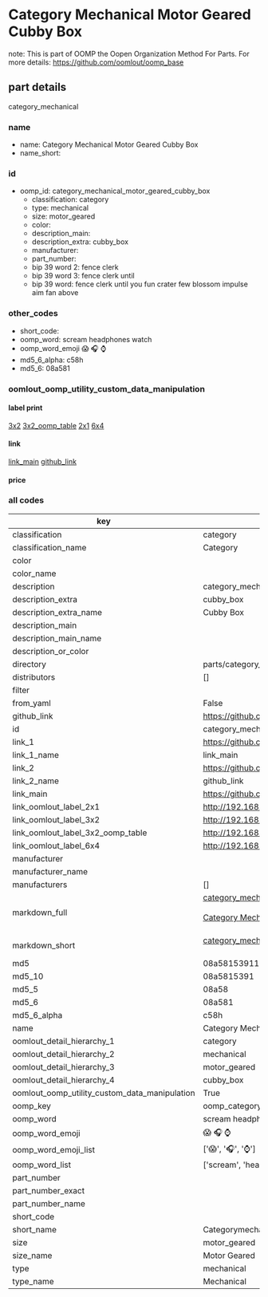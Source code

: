 # Category Mechanical Motor Geared Cubby Box  

note: This is part of OOMP the Oopen Organization Method For Parts. For more details: https://github.com/oomlout/oomp_base

##  part details



category_mechanical

### name
* name: Category Mechanical Motor Geared Cubby Box
* name_short: 
### id
* oomp_id: category_mechanical_motor_geared_cubby_box
  * classification: category
  * type: mechanical
  * size: motor_geared
  * color: 
  * description_main: 
  * description_extra: cubby_box
  * manufacturer: 
  * part_number: 
  * bip 39 word 2: fence clerk
  * bip 39 word 3: fence clerk until
  * bip 39 word: fence clerk until you fun crater few blossom impulse aim fan above

### other_codes
* short_code: 
* oomp_word: scream headphones watch
* oomp_word_emoji :scream: :headphones: :watch:
* md5_6_alpha: c58h
* md5_6: 08a581






### oomlout_oomp_utility_custom_data_manipulation
#### label print
[3x2](http://192.168.1.245:1112/?label=oomp%20c58h)
[3x2_oomp_table](http://192.168.1.107:1112/?label=oomp%20c58h)
[2x1](http://192.168.1.242:1112/?label=oomp%20c58h)
[6x4](http://192.168.1.55:1112/?label=oomp%20c58h)    

#### link

[link_main](https://github.com/oomlout/oomlout_oomp_current_version_messy/tree/main/parts/category_mechanical_motor_geared_cubby_box) [github_link](https://github.com/oomlout/oomlout_oomp_part_src/tree/main/parts/category_mechanical_motor_geared_cubby_box)                             

#### price







### all codes 
| key | value |  
| --- | --- |  
| classification | category |  
| classification_name | Category |  
| color |  |  
| color_name |  |  
| description | category_mechanical |  
| description_extra | cubby_box |  
| description_extra_name | Cubby Box |  
| description_main |  |  
| description_main_name |  |  
| description_or_color |   |  
| directory | parts/category_mechanical_motor_geared_cubby_box |  
| distributors | [] |  
| filter |  |  
| from_yaml | False |  
| github_link | https://github.com/oomlout/oomlout_oomp_part_src/tree/main/parts/category_mechanical_motor_geared_cubby_box |  
| id | category_mechanical_motor_geared_cubby_box |  
| link_1 | https://github.com/oomlout/oomlout_oomp_current_version_messy/tree/main/parts/category_mechanical_motor_geared_cubby_box |  
| link_1_name | link_main |  
| link_2 | https://github.com/oomlout/oomlout_oomp_part_src/tree/main/parts/category_mechanical_motor_geared_cubby_box |  
| link_2_name | github_link |  
| link_main | https://github.com/oomlout/oomlout_oomp_current_version_messy/tree/main/parts/category_mechanical_motor_geared_cubby_box |  
| link_oomlout_label_2x1 | http://192.168.1.242:1112/?label=oomp%20c58h |  
| link_oomlout_label_3x2 | http://192.168.1.245:1112/?label=oomp%20c58h |  
| link_oomlout_label_3x2_oomp_table | http://192.168.1.107:1112/?label=oomp%20c58h |  
| link_oomlout_label_6x4 | http://192.168.1.55:1112/?label=oomp%20c58h |  
| manufacturer |  |  
| manufacturer_name |  |  
| manufacturers | [] |  
| markdown_full | [category_mechanical_motor_geared_cubby_box](https://github.com/oomlout/oomlout_oomp_current_version_messy/tree/main/parts/category_mechanical_motor_geared_cubby_box)<br>[](https://github.com/oomlout/oomlout_oomp_current_version_messy/tree/main/parts/category_mechanical_motor_geared_cubby_box)<br>[Category Mechanical Motor Geared Cubby Box](https://github.com/oomlout/oomlout_oomp_current_version_messy/tree/main/parts/category_mechanical_motor_geared_cubby_box)<br><br> |  
| markdown_short | [category_mechanical_motor_geared_cubby_box](https://github.com/oomlout/oomlout_oomp_current_version_messy/tree/main/parts/category_mechanical_motor_geared_cubby_box)<br><br> |  
| md5 | 08a5815391180ab0ca2f0ff3dc4a9aa8 |  
| md5_10 | 08a5815391 |  
| md5_5 | 08a58 |  
| md5_6 | 08a581 |  
| md5_6_alpha | c58h |  
| name | Category Mechanical Motor Geared Cubby Box |  
| oomlout_detail_hierarchy_1 | category |  
| oomlout_detail_hierarchy_2 | mechanical |  
| oomlout_detail_hierarchy_3 | motor_geared |  
| oomlout_detail_hierarchy_4 | cubby_box |  
| oomlout_oomp_utility_custom_data_manipulation | True |  
| oomp_key | oomp_category_mechanical_motor_geared_cubby_box |  
| oomp_word | scream headphones watch |  
| oomp_word_emoji | :scream: :headphones: :watch: |  
| oomp_word_emoji_list | [':scream:', ':headphones:', ':watch:'] |  
| oomp_word_list | ['scream', 'headphones', 'watch'] |  
| part_number |  |  
| part_number_exact |  |  
| part_number_name |  |  
| short_code |  |  
| short_name | Categorymechanical |  
| size | motor_geared |  
| size_name | Motor Geared |  
| type | mechanical |  
| type_name | Mechanical |  
